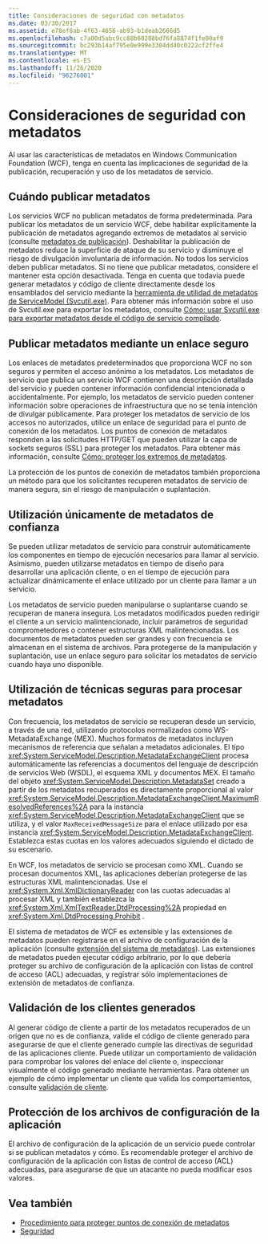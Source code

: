```yaml
---
title: Consideraciones de seguridad con metadatos
ms.date: 03/30/2017
ms.assetid: e78ef8ab-4f63-4656-ab93-b1deab2666d5
ms.openlocfilehash: c7a00d5abc9cc88b60208bd76fa8874f1fe00af9
ms.sourcegitcommit: bc293b14af795e0e999e3304dd40c0222cf2ffe4
ms.translationtype: MT
ms.contentlocale: es-ES
ms.lasthandoff: 11/26/2020
ms.locfileid: "96276001"
---
```

# <a name="security-considerations-with-metadata"></a>Consideraciones de seguridad con metadatos

Al usar las características de metadatos en Windows Communication Foundation (WCF), tenga en cuenta las implicaciones de seguridad de la publicación, recuperación y uso de los metadatos de servicio.  
  
## <a name="when-to-publish-metadata"></a>Cuándo publicar metadatos  

 Los servicios WCF no publican metadatos de forma predeterminada. Para publicar los metadatos de un servicio WCF, debe habilitar explícitamente la publicación de metadatos agregando extremos de metadatos al servicio (consulte [metadatos de publicación](publishing-metadata.md)). Deshabilitar la publicación de metadatos reduce la superficie de ataque de su servicio y disminuye el riesgo de divulgación involuntaria de información. No todos los servicios deben publicar metadatos. Si no tiene que publicar metadatos, considere el mantener esta opción desactivada. Tenga en cuenta que todavía puede generar metadatos y código de cliente directamente desde los ensamblados del servicio mediante la [herramienta de utilidad de metadatos de ServiceModel (Svcutil.exe)](../servicemodel-metadata-utility-tool-svcutil-exe.md). Para obtener más información sobre el uso de Svcutil.exe para exportar los metadatos, consulte [Cómo: usar Svcutil.exe para exportar metadatos desde el código de servicio compilado](how-to-use-svcutil-exe-to-export-metadata-from-compiled-service-code.md).  
  
## <a name="publishing-metadata-using-a-secure-binding"></a>Publicar metadatos mediante un enlace seguro  

 Los enlaces de metadatos predeterminados que proporciona WCF no son seguros y permiten el acceso anónimo a los metadatos. Los metadatos de servicio que publica un servicio WCF contienen una descripción detallada del servicio y pueden contener información confidencial intencionada o accidentalmente. Por ejemplo, los metadatos de servicio pueden contener información sobre operaciones de infraestructura que no se tenía intención de divulgar públicamente. Para proteger los metadatos de servicio de los accesos no autorizados, utilice un enlace de seguridad para el punto de conexión de los metadatos. Los puntos de conexión de metadatos responden a las solicitudes HTTP/GET que pueden utilizar la capa de sockets seguros (SSL) para proteger los metadatos. Para obtener más información, consulte [Cómo: proteger los extremos de metadatos](how-to-secure-metadata-endpoints.md).  
  
 La protección de los puntos de conexión de metadatos también proporciona un método para que los solicitantes recuperen metadatos de servicio de manera segura, sin el riesgo de manipulación o suplantación.  
  
## <a name="using-only-trusted-metadata"></a>Utilización únicamente de metadatos de confianza  

 Se pueden utilizar metadatos de servicio para construir automáticamente los componentes en tiempo de ejecución necesarios para llamar al servicio. Asimismo, pueden utilizarse metadatos en tiempo de diseño para desarrollar una aplicación cliente, o en el tiempo de ejecución para actualizar dinámicamente el enlace utilizado por un cliente para llamar a un servicio.  
  
 Los metadatos de servicio pueden manipularse o suplantarse cuando se recuperan de manera insegura. Los metadatos modificados pueden redirigir el cliente a un servicio malintencionado, incluir parámetros de seguridad comprometedores o contener estructuras XML malintencionadas. Los documentos de metadatos pueden ser grandes y con frecuencia se almacenan en el sistema de archivos. Para protegerse de la manipulación y suplantación, use un enlace seguro para solicitar los metadatos de servicio cuando haya uno disponible.  
  
## <a name="using-safe-techniques-for-processing-metadata"></a>Utilización de técnicas seguras para procesar metadatos  

 Con frecuencia, los metadatos de servicio se recuperan desde un servicio, a través de una red, utilizando protocolos normalizados como WS-MetadataExchange (MEX). Muchos formatos de metadatos incluyen mecanismos de referencia que señalan a metadatos adicionales. El tipo <xref:System.ServiceModel.Description.MetadataExchangeClient> procesa automáticamente las referencias a documentos del lenguaje de descripción de servicios Web (WSDL), el esquema XML y documentos MEX. El tamaño del objeto <xref:System.ServiceModel.Description.MetadataSet> creado a partir de los metadatos recuperados es directamente proporcional al valor <xref:System.ServiceModel.Description.MetadataExchangeClient.MaximumResolvedReferences%2A> para la instancia <xref:System.ServiceModel.Description.MetadataExchangeClient> que se utiliza, y el valor `MaxReceivedMessageSize` para el enlace utilizado por esa instancia <xref:System.ServiceModel.Description.MetadataExchangeClient>. Establezca estas cuotas en los valores adecuados siguiendo el dictado de su escenario.  
  
 En WCF, los metadatos de servicio se procesan como XML. Cuando se procesan documentos XML, las aplicaciones deberían protegerse de las estructuras XML malintencionadas. Use el <xref:System.Xml.XmlDictionaryReader> con las cuotas adecuadas al procesar XML y también establezca la <xref:System.Xml.XmlTextReader.DtdProcessing%2A> propiedad en <xref:System.Xml.DtdProcessing.Prohibit> .  
  
 El sistema de metadatos de WCF es extensible y las extensiones de metadatos pueden registrarse en el archivo de configuración de la aplicación (consulte [extensión del sistema de metadatos](../extending/extending-the-metadata-system.md)). Las extensiones de metadatos pueden ejecutar código arbitrario, por lo que debería proteger su archivo de configuración de la aplicación con listas de control de acceso (ACL) adecuadas, y registrar sólo implementaciones de extensión de metadatos de confianza.  
  
## <a name="validating-generated-clients"></a>Validación de los clientes generados  

 Al generar código de cliente a partir de los metadatos recuperados de un origen que no es de confianza, valide el código de cliente generado para asegurarse de que el cliente generado cumple las directivas de seguridad de las aplicaciones cliente. Puede utilizar un comportamiento de validación para comprobar los valores del enlace del cliente o, inspeccionar visualmente el código generado mediante herramientas. Para obtener un ejemplo de cómo implementar un cliente que valida los comportamientos, consulte [validación de cliente](../samples/client-validation.md).  
  
## <a name="protecting-application-configuration-files"></a>Protección de los archivos de configuración de la aplicación  

 El archivo de configuración de la aplicación de un servicio puede controlar si se publican metadatos y cómo. Es recomendable proteger el archivo de configuración de la aplicación con listas de control de acceso (ACL) adecuadas, para asegurarse de que un atacante no pueda modificar esos valores.  
  
## <a name="see-also"></a>Vea también

- [Procedimiento para proteger puntos de conexión de metadatos](how-to-secure-metadata-endpoints.md)
- [Seguridad](security.md)
